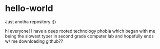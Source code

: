 # hello-world
Just anotha repository :))

hi everyone!
I have a deep rooted technology phobia
which began with me being the slowest typer in second grade computer lab
and hopefully ends w/ me downloading github??
